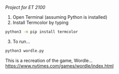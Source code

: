 *Project for ET 2100*

1. Open Terminal (assuming Python is installed)
2. Install Termcolor by typing
```sh
python3 -m pip install termcolor
````
3. To run...
```sh
python3 wordle.py
````
This is a recreation of the game, Wordle...
https://www.nytimes.com/games/wordle/index.html

